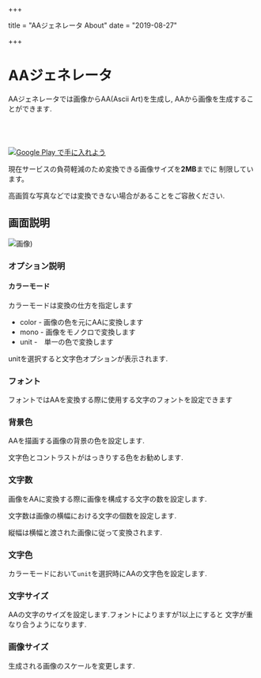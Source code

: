 +++

title = "AAジェネレータ About"
date = "2019-08-27"
 
+++

# AAジェネレータ

AAジェネレータでは画像からAA(Ascii Art)を生成し,
AAから画像を生成することができます.



<a href="https://apps.apple.com/jp/app/aa%E3%82%B8%E3%82%A7%E3%83%8D%E3%83%AC%E3%83%BC%E3%82%BF/id1477042654?mt=8" style="display:inline-block;overflow:hidden;background:url(https://linkmaker.itunes.apple.com/en-us/badge-lrg.svg?releaseDate=2019-08-30&kind=iossoftware&bubble=ios_apps) no-repeat;width:135px;height:40px;"></a><a href="https://apps.apple.com/jp/app/aa%E3%82%B8%E3%82%A7%E3%83%8D%E3%83%AC%E3%83%BC%E3%82%BF/id1477042654?mt=8" style="display:inline-block;overflow:hidden;background:url(https://linkmaker.itunes.apple.com/en-us/badge-lrg.svg?releaseDate=2019-08-30&kind=iossoftware&bubble=ios_apps) no-repeat;width:135px;height:40px;"></a>

<a href='https://play.google.com/store/apps/details?id=tech.homura.i2a2i&pcampaignid=MKT-Other-global-all-co-prtnr-py-PartBadge-Mar2515-1'><img alt='Google Play で手に入れよう' src='https://play.google.com/intl/en_us/badges/images/generic/ja_badge_web_generic.png'/></a>

現在サービスの負荷軽減のため変換できる画像サイズを**2MB**までに
制限しています。

高画質な写真などでは変換できない場合があることをご容赦ください.

## 画面説明


![画像](https://i.imgur.com/w5aS4ne.png))

### オプション説明

#### カラーモード 

カラーモードは変換の仕方を指定します

* color - 画像の色を元にAAに変換します
* mono - 画像をモノクロで変換します
* unit -　単一の色で変換します

 unitを選択すると文字色オプションが表示されます.
 
### フォント
 フォントではAAを変換する際に使用する文字のフォントを設定できます
 
### 背景色　
AAを描画する画像の背景の色を設定します.

文字色とコントラストがはっきりする色をお勧めします.
 
### 文字数

画像をAAに変換する際に画像を構成する文字の数を設定します.

文字数は画像の横幅における文字の個数を設定します.

縦幅は横幅と渡された画像に従って変換されます.


### 文字色
カラーモードにおいて`unit`を選択時にAAの文字色を設定します.
 
 
### 文字サイズ
AAの文字のサイズを設定します.フォントによりますが1以上にすると
文字が重なり合うようになります.

### 画像サイズ
生成される画像のスケールを変更します.
